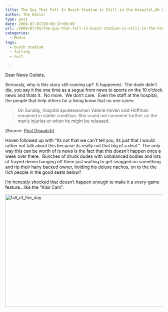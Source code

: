 ```yaml
---
title: The Guy That Fell In Busch Stadium is Still in the Hospital…Oh Wait, Who Cares?
author: The Editor
type: post
date: 2009-07-01T20:00:37+00:00
url: /2009/07/01/the-guy-that-fell-in-busch-stadium-is-still-in-the-hospital-oh-wait-who-cares/
categories:
  - Media
tags:
  - busch stadium
  - falling
  - hurt

---
```

Dear News Outlets,

Seriously, why is this story still coming up?  It happened.  The dude didn&#8217;t die, you say it the one time as a segue from news to sports on the 10 o&#8217;clock news and thats it.  No more.  We don&#8217;t care.  Even the staff at the hospital, the people that help others for a living know that no one cares:

> On Sunday, hospital spokeswoman Valerie Hoven said Hoffman remained in stable condition. She could not comment further on the man&#8217;s injuries or when he might be released.

[Source: [Post Dispatch][1]]

Hoven followed up with &#8220;Its not that we can&#8217;t tell you, its just that I would rather not talk about this because its really not that big of a deal.&#8221;  The only way this can be worth of is news is the fact that this _doesn&#8217;t_ happen once a week over there.  Bunches of drunk dudes with unbalanced bodies and lots of frayed denim hanging off them just waiting to get snagged on something and rip their hairy backed owner, holding his deluxe nachos, on to the the rich people in the good seats below?

I&#8217;m honestly shocked that doesn&#8217;t happen enough to make it a every-game feature&#8230;like the &#8220;Kiss Cam&#8221;.

[<img class="aligncenter size-full wp-image-708" title="fall_of_the_day" src="http://punchingkitty.com/wp-content/uploads/2009/07/fall_of_the_day.jpg" alt="fall_of_the_day" width="585" height="359" srcset="http://media.punchingkitty.com/wordpress/2009/07/fall_of_the_day.jpg 585w, http://media.punchingkitty.com/wordpress/2009/07/fall_of_the_day-300x184.jpg 300w" sizes="(max-width: 585px) 100vw, 585px" />][2]

 [1]: http://www.stltoday.com/stltoday/news/stories.nsf/missouristatenews/story/332513C340DA3202862575E2000C4235?OpenDocument
 [2]: http://punchingkitty.com/wp-content/uploads/2009/07/fall_of_the_day.jpg